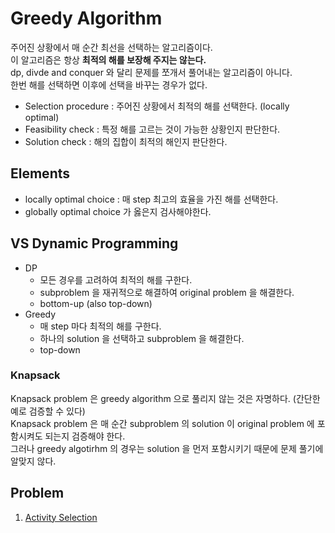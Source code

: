 # Greedy Algorithm

주어진 상황에서 매 순간 최선을 선택하는 알고리즘이다.  
이 알고리즘은 항상 <b>최적의 해를 보장해 주지는 않는다.</b>  
dp, divde and conquer 와 달리 문제를 쪼개서 풀어내는 알고리즘이 아니다.  
한번 해를 선택하면 이후에 선택을 바꾸는 경우가 없다.

* Selection procedure : 주어진 상황에서 최적의 해를 선택한다. (locally optimal)
* Feasibility check : 특정 해를 고르는 것이 가능한 상황인지 판단한다.
* Solution check : 해의 집합이 최적의 해인지 판단한다.

## Elements

* locally optimal choice : 매 step 최고의 효율을 가진 해를 선택한다.
* globally optimal choice 가 옳은지 검사해야한다.

## VS Dynamic Programming

* DP
  * 모든 경우를 고려하여 최적의 해를 구한다.
  * subproblem 을 재귀적으로 해결하여 original problem 을 해결한다.
  * bottom-up (also top-down)
* Greedy
  * 매 step 마다 최적의 해를 구한다.
  * 하나의 solution 을 선택하고 subproblem 을 해결한다.
  * top-down

### Knapsack

Knapsack problem 은 greedy algorithm 으로 풀리지 않는 것은 자명하다. (간단한 예로 검증할 수 있다)  
Knapsack problem 은 매 순간 subproblem 의 solution 이 original problem 에 포함시켜도 되는지 검증해야 한다.  
그러나 greedy algotirhm 의 경우는 solution 을 먼저 포함시키기 때문에 문제 풀기에 알맞지 않다.

## Problem

1. [Activity Selection](https://github.com/baelanche/Computer_Science/blob/master/Algorithm/Greedy%20Algorithm/Activity%20Selection.md)
